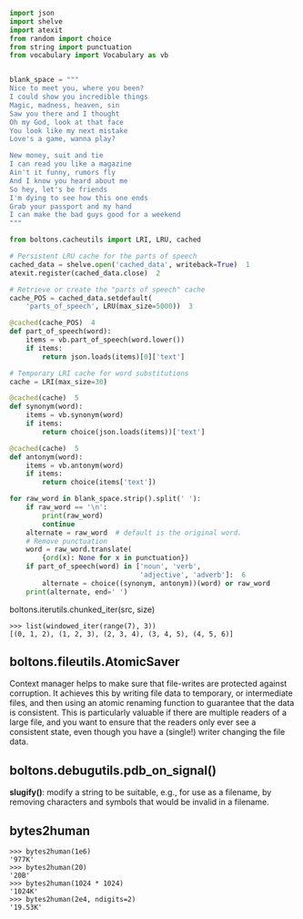 ```Python
import json
import shelve
import atexit
from random import choice
from string import punctuation
from vocabulary import Vocabulary as vb


blank_space = """
Nice to meet you, where you been?
I could show you incredible things
Magic, madness, heaven, sin
Saw you there and I thought
Oh my God, look at that face
You look like my next mistake
Love's a game, wanna play?

New money, suit and tie
I can read you like a magazine
Ain't it funny, rumors fly
And I know you heard about me
So hey, let's be friends
I'm dying to see how this one ends
Grab your passport and my hand
I can make the bad guys good for a weekend
"""

from boltons.cacheutils import LRI, LRU, cached

# Persistent LRU cache for the parts of speech
cached_data = shelve.open('cached_data', writeback=True)  1
atexit.register(cached_data.close)  2

# Retrieve or create the "parts of speech" cache
cache_POS = cached_data.setdefault(
    'parts_of_speech', LRU(max_size=5000))  3

@cached(cache_POS)  4
def part_of_speech(word):
    items = vb.part_of_speech(word.lower())
    if items:
        return json.loads(items)[0]['text']

# Temporary LRI cache for word substitutions
cache = LRI(max_size=30)

@cached(cache)  5
def synonym(word):
    items = vb.synonym(word)
    if items:
        return choice(json.loads(items))['text']

@cached(cache)  5
def antonym(word):
    items = vb.antonym(word)
    if items:
        return choice(items['text'])

for raw_word in blank_space.strip().split(' '):
    if raw_word == '\n':
        print(raw_word)
        continue
    alternate = raw_word  # default is the original word.
    # Remove punctuation
    word = raw_word.translate(
        {ord(x): None for x in punctuation})
    if part_of_speech(word) in ['noun', 'verb',
                                'adjective', 'adverb']:  6
        alternate = choice((synonym, antonym))(word) or raw_word
    print(alternate, end=' ')


```


boltons.iterutils.chunked_iter(src, size)



```
>>> list(windowed_iter(range(7), 3))
[(0, 1, 2), (1, 2, 3), (2, 3, 4), (3, 4, 5), (4, 5, 6)]

```

## boltons.fileutils.AtomicSaver 

Context manager helps to make sure that file-writes are protected against corruption. It achieves this by writing file data to temporary, or intermediate files, and then using an atomic renaming function to guarantee that the data is consistent. This is particularly valuable if there are multiple readers of a large file, and you want to ensure that the readers only ever see a consistent state, even though you have a (single!) writer changing the file data.

## boltons.debugutils.pdb_on_signal()

**slugify()**: modify a string to be suitable, e.g., for use as a filename, by removing characters and symbols that would be invalid in a filename.


## bytes2human

```
>>> bytes2human(1e6)
'977K'
>>> bytes2human(20)
'20B'
>>> bytes2human(1024 * 1024)
'1024K'
>>> bytes2human(2e4, ndigits=2)
'19.53K'
```




